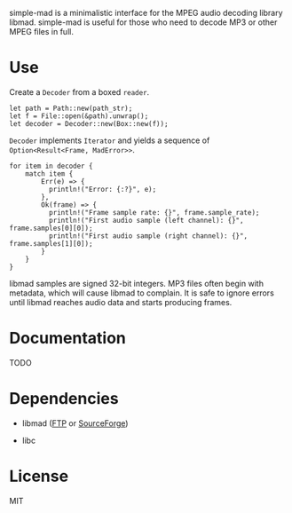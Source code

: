 simple-mad is a minimalistic interface for the MPEG audio decoding library libmad. simple-mad is useful for those who need to decode MP3 or other MPEG files in full.

# Use

Create a `Decoder` from a boxed `reader`.

    let path = Path::new(path_str);
    let f = File::open(&path).unwrap();
    let decoder = Decoder::new(Box::new(f));

`Decoder` implements `Iterator` and yields a sequence of `Option<Result<Frame, MadError>>`.

    for item in decoder {
        match item {
            Err(e) => {
              println!("Error: {:?}", e);
            },
            Ok(frame) => {
              println!("Frame sample rate: {}", frame.sample_rate);
              println!("First audio sample (left channel): {}", frame.samples[0][0]);
              println!("First audio sample (right channel): {}", frame.samples[1][0]);
            }
        }
    }

libmad samples are signed 32-bit integers. MP3 files often begin with metadata, which will cause libmad to complain. It is safe to ignore errors until libmad reaches audio data and starts producing frames.

# Documentation

TODO

# Dependencies

 * libmad ([FTP](ftp://ftp.mars.org/pub/mpeg/) or [SourceForge](http://sourceforge.net/project/showfiles.php?group_id=12349))

 * libc

# License

MIT
